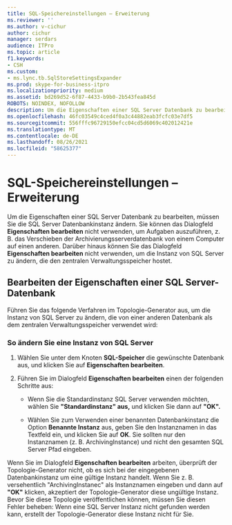 ```yaml
---
title: SQL-Speichereinstellungen – Erweiterung
ms.reviewer: ''
ms.author: v-cichur
author: cichur
manager: serdars
audience: ITPro
ms.topic: article
f1.keywords:
- CSH
ms.custom:
- ms.lync.tb.SqlStoreSettingsExpander
ms.prod: skype-for-business-itpro
ms.localizationpriority: medium
ms.assetid: bd269d52-6f87-4433-b9b0-2b543fea845d
ROBOTS: NOINDEX, NOFOLLOW
description: Um die Eigenschaften einer SQL Server Datenbank zu bearbeiten, müssen Sie die SQL Server Datenbankinstanz ändern. Sie können das Dialogfeld Eigenschaften bearbeiten nicht verwenden, um Aufgaben auszuführen, z. B. das Verschieben der Archivierungsserverdatenbank von einem Computer auf einen anderen. Darüber hinaus können Sie das Dialogfeld Eigenschaften bearbeiten nicht verwenden, um die Instanz von SQL Server zu ändern, die den zentralen Verwaltungsspeicher hostet.
ms.openlocfilehash: 46fc03549c4ced4f0a3c44882eab3fcfc03e7df5
ms.sourcegitcommit: 556fffc96729150efcc04cd5d6069c402012421e
ms.translationtype: MT
ms.contentlocale: de-DE
ms.lasthandoff: 08/26/2021
ms.locfileid: "58625377"
---
```

# <a name="sql-store-settings-expander"></a>SQL-Speichereinstellungen – Erweiterung
 
Um die Eigenschaften einer SQL Server Datenbank zu bearbeiten, müssen Sie die SQL Server Datenbankinstanz ändern. Sie können das Dialogfeld **Eigenschaften bearbeiten** nicht verwenden, um Aufgaben auszuführen, z. B. das Verschieben der Archivierungsserverdatenbank von einem Computer auf einen anderen. Darüber hinaus können Sie das Dialogfeld **Eigenschaften bearbeiten** nicht verwenden, um die Instanz von SQL Server zu ändern, die den zentralen Verwaltungsspeicher hostet.
  
## <a name="editing-the-properties-of-a-sql-server-database"></a>Bearbeiten der Eigenschaften einer SQL Server-Datenbank

Führen Sie das folgende Verfahren im Topologie-Generator aus, um die Instanz von SQL Server zu ändern, die von einer anderen Datenbank als dem zentralen Verwaltungsspeicher verwendet wird:
  
### <a name="to-modify-an-instance-of-sql-server"></a>So ändern Sie eine Instanz von SQL Server

1. Wählen Sie unter dem Knoten **SQL-Speicher** die gewünschte Datenbank aus, und klicken Sie auf **Eigenschaften bearbeiten**.
    
2. Führen Sie im Dialogfeld **Eigenschaften bearbeiten** einen der folgenden Schritte aus:
    
   - Wenn Sie die Standardinstanz SQL Server verwenden möchten, wählen Sie **"Standardinstanz" aus,** und klicken Sie dann auf **"OK".**
    
   - Wählen Sie zum Verwenden einer benannten Datenbankinstanz die Option **Benannte Instanz** aus, geben Sie den Instanznamen in das Textfeld ein, und klicken Sie auf **OK**. Sie sollten nur den Instanznamen (z. B. ArchivingInstance) und nicht den gesamten SQL Server Pfad eingeben.
    
Wenn Sie im Dialogfeld **Eigenschaften bearbeiten** arbeiten, überprüft der Topologie-Generator nicht, ob es sich bei der eingegebenen Datenbankinstanz um eine gültige Instanz handelt. Wenn Sie z. B. versehentlich "ArchivingInstanec" als Instanznamen eingeben und dann auf **"OK"** klicken, akzeptiert der Topologie-Generator diese ungültige Instanz. Bevor Sie diese Topologie veröffentlichen können, müssen Sie diesen Fehler beheben: Wenn eine SQL Server Instanz nicht gefunden werden kann, erstellt der Topologie-Generator diese Instanz nicht für Sie.
  

